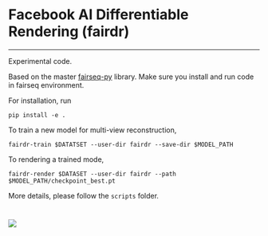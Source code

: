 # Facebook AI Differentiable Rendering (fairdr)
-----
Experimental code.

Based on the master [fairseq-py](https://github.com/pytorch/fairseq) library.
Make sure you install and run code in fairseq environment.

For installation, run
```
pip install -e .
```

To train a new model for multi-view reconstruction,
```
fairdr-train $DATATSET --user-dir fairdr --save-dir $MODEL_PATH 
```

To rendering a trained mode,
```
fairdr-render $DATASET --user-dir fairdr --path $MODEL_PATH/checkpoint_best.pt
```

More details, please follow the ```scripts``` folder.


# <img src="http://dl.fbaipublicfiles.com/fairdr/images/rgb_512.gif">
